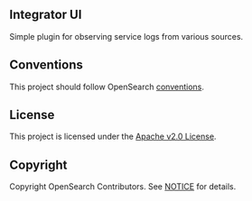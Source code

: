 ## Integrator UI

Simple plugin for observing service logs from various sources.

## Conventions

This project should follow OpenSearch [conventions](https://github.com/opensearch-project/OpenSearch-Dashboards/blob/main/src/core/CONVENTIONS.md#plugin-structure).

## License

This project is licensed under the [Apache v2.0 License](LICENSE.txt).

## Copyright

Copyright OpenSearch Contributors. See [NOTICE](NOTICE.txt) for details.

